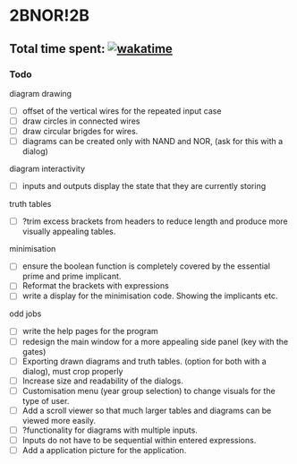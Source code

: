 # 2BNOR!2B

Total time spent: [![wakatime](https://wakatime.com/badge/user/8eec35f3-fd84-49c8-835b-b417c4509a9a/project/018bba66-c7a6-493e-a108-66e509c4020f.svg)](https://wakatime.com/badge/user/8eec35f3-fd84-49c8-835b-b417c4509a9a/project/018bba66-c7a6-493e-a108-66e509c4020f)
---

### Todo
diagram drawing 
- [ ] offset of the vertical wires for the repeated input case
- [ ] draw circles in connected wires 
- [ ] draw circular brigdes for wires. 
- [ ] diagrams can be created only with NAND and NOR, (ask for this with a dialog)

diagram interactivity
- [ ] inputs and outputs display the state that they are currently storing 

truth tables 
- [ ] ?trim excess brackets from headers to reduce length and produce more visually appealing tables. 

minimisation 
- [ ] ensure the boolean function is completely covered by the essential prime and prime implicant. 
- [ ] Reformat the brackets with expressions 
- [ ] write a display for the minimisation code. Showing the implicants etc. 

odd jobs 
- [ ] write the help pages for the program 
- [ ] redesign the main window for a more appealing side panel (key with the gates) 
- [ ] Exporting drawn diagrams and truth tables. (option for both with a dialog), must crop properly
- [ ] Increase size and readability of the dialogs. 
- [ ] Customisation menu (year group selection) to change visuals for the type of user. 
- [ ] Add a scroll viewer so that much larger tables and diagrams can be viewed more easily. 
- [ ] ?functionality for diagrams with multiple inputs. 
- [ ] Inputs do not have to be sequential within entered expressions. 
- [ ] Add a application picture for the application. 
